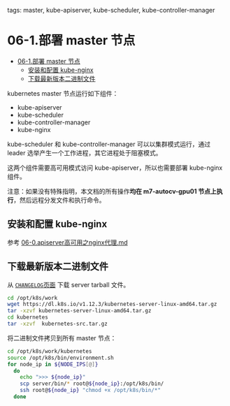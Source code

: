 tags: master, kube-apiserver, kube-scheduler, kube-controller-manager

# 06-1.部署 master 节点

<!-- TOC -->

- [06-1.部署 master 节点](#06-1部署-master-节点)
    - [安装和配置 kube-nginx](#安装和配置-kube-nginx)
    - [下载最新版本二进制文件](#下载最新版本二进制文件)

<!-- /TOC -->

kubernetes master 节点运行如下组件：

+ kube-apiserver
+ kube-scheduler
+ kube-controller-manager
+ kube-nginx

kube-scheduler 和 kube-controller-manager 可以以集群模式运行，通过 leader 选举产生一个工作进程，其它进程处于阻塞模式。

这两个组件需要高可用模式访问 kube-apiserver，所以也需要部署 kube-nginx 组件。

注意：如果没有特殊指明，本文档的所有操作**均在 m7-autocv-gpu01 节点上执行**，然后远程分发文件和执行命令。

## 安装和配置 kube-nginx

参考 [06-0.apiserver高可用之nginx代理.md](06-0.apiserver高可用之nginx代理.md)

## 下载最新版本二进制文件

从 [`CHANGELOG`页面](https://github.com/kubernetes/kubernetes/blob/master/CHANGELOG.md) 下载 server tarball 文件。

``` bash
cd /opt/k8s/work
wget https://dl.k8s.io/v1.12.3/kubernetes-server-linux-amd64.tar.gz
tar -xzvf kubernetes-server-linux-amd64.tar.gz
cd kubernetes
tar -xzvf  kubernetes-src.tar.gz
```

将二进制文件拷贝到所有 master 节点：

``` bash
cd /opt/k8s/work/kubernetes
source /opt/k8s/bin/environment.sh
for node_ip in ${NODE_IPS[@]}
  do
    echo ">>> ${node_ip}"
    scp server/bin/* root@${node_ip}:/opt/k8s/bin/
    ssh root@${node_ip} "chmod +x /opt/k8s/bin/*"
  done
```